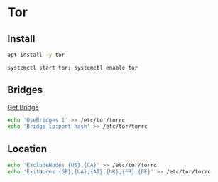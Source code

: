 # Tor

## Install

```bash
apt install -y tor
```

```bash
systemctl start tor; systemctl enable tor
```

## Bridges

[Get Bridge](https://bridges.torproject.org/bridges)

```bash
echo 'UseBridges 1' >> /etc/tor/torrc
echo 'Bridge ip:port hash' >> /etc/tor/torrc
```

## Location

```bash
echo 'ExcludeNodes {US},{CA}' >> /etc/tor/torrc
echo 'ExitNodes {GB},{UA},{AT},{DK},{FR},{DE}' >> /etc/tor/torrc
```
